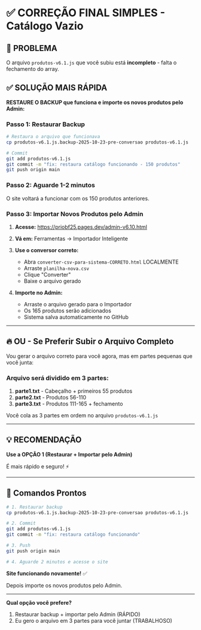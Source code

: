# ✅ CORREÇÃO FINAL SIMPLES - Catálogo Vazio

## 🎯 PROBLEMA

O arquivo `produtos-v6.1.js` que você subiu está **incompleto** - falta o fechamento do array.

## ✅ SOLUÇÃO MAIS RÁPIDA

**RESTAURE O BACKUP que funciona e importe os novos produtos pelo Admin:**

### Passo 1: Restaurar Backup

```bash
# Restaura o arquivo que funcionava
cp produtos-v6.1.js.backup-2025-10-23-pre-conversao produtos-v6.1.js

# Commit
git add produtos-v6.1.js
git commit -m "fix: restaura catálogo funcionando - 150 produtos"
git push origin main
```

### Passo 2: Aguarde 1-2 minutos

O site voltará a funcionar com os 150 produtos anteriores.

### Passo 3: Importar Novos Produtos pelo Admin

1. **Acesse:** https://priobf25.pages.dev/admin-v6.10.html

2. **Vá em:** Ferramentas → Importador Inteligente

3. **Use o conversor correto:**
   - Abra `converter-csv-para-sistema-CORRETO.html` LOCALMENTE
   - Arraste `planilha-nova.csv`
   - Clique "Converter"
   - Baixe o arquivo gerado

4. **Importe no Admin:**
   - Arraste o arquivo gerado para o Importador
   - Os 165 produtos serão adicionados
   - Sistema salva automaticamente no GitHub

---

## 🔥 OU - Se Preferir Subir o Arquivo Completo

Vou gerar o arquivo correto para você agora, mas em partes pequenas que você junta:

### Arquivo será dividido em 3 partes:

1. **parte1.txt** - Cabeçalho + primeiros 55 produtos
2. **parte2.txt** - Produtos 56-110  
3. **parte3.txt** - Produtos 111-165 + fechamento

Você cola as 3 partes em ordem no arquivo `produtos-v6.1.js`

---

## 💡 RECOMENDAÇÃO

**Use a OPÇÃO 1 (Restaurar + Importar pelo Admin)**

É mais rápido e seguro! ⚡

---

## 📝 Comandos Prontos

```bash
# 1. Restaurar backup
cp produtos-v6.1.js.backup-2025-10-23-pre-conversao produtos-v6.1.js

# 2. Commit
git add produtos-v6.1.js
git commit -m "fix: restaura catálogo funcionando"

# 3. Push
git push origin main

# 4. Aguarde 2 minutos e acesse o site
```

**Site funcionando novamente!** ✅

Depois importe os novos produtos pelo Admin.

---

**Qual opção você prefere?**
1. Restaurar backup + importar pelo Admin (RÁPIDO)
2. Eu gero o arquivo em 3 partes para você juntar (TRABALHOSO)
